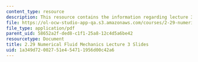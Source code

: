 ```yaml
---
content_type: resource
description: This resource contains the information regarding lecture 3 slides.
file: https://ol-ocw-studio-app-qa.s3.amazonaws.com/courses/2-29-numerical-fluid-mechanics-spring-2015/1a349d72002751e454711956d00c42a6_MIT2_29S15_Lecture3.pdf
file_type: application/pdf
parent_uid: 58652a2f-ded8-c1f1-25a8-12c4d5a6be42
resourcetype: Document
title: 2.29 Numerical Fluid Mechanics Lecture 3 Slides
uid: 1a349d72-0027-51e4-5471-1956d00c42a6
---
```

